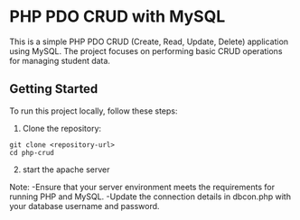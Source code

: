 # PHP PDO CRUD with MySQL

This is a simple PHP PDO CRUD (Create, Read, Update, Delete) application using MySQL. The project focuses on performing basic CRUD operations for managing student data.

## Getting Started

To run this project locally, follow these steps:

1. Clone the repository:

```
git clone <repository-url>
cd php-crud
```
2. start the apache server

Note: -Ensure that your server environment meets the requirements for running PHP and MySQL.
      -Update the connection details in dbcon.php with your database username and password.
